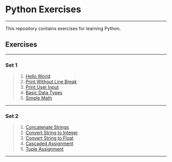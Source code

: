 # Python Exercises

---

This repository contains exercises for learning Python.

## Exercises

---
### Set 1
> 1. [Hello World](src/hello-world/challenge.md)
> 2. [Print Without Line Break](src/print-without-line-break/challenge.md)
> 3. [Print User Input](src/print-user-input/challenge.md)
> 4. [Basic Data Types](src/basic-data-types/challenge.md)
> 5. [Simple Math](src/simple-math/challenge.md)

---
### Set 2
> 1. [Concatenate Strings](src/concatenate-strings/challenge.md)
> 2. [Convert String to Integer](src/convert-str-to-int/challenge.md)
> 3. [Convert String to Float](src/convert-str-to-float/challenge.md)
> 4. [Cascaded Assignment](src/cascaded-assignment/challenge.md)
> 5. [Tuple Assignment](src/tuple-assignment/challenge.md)

---